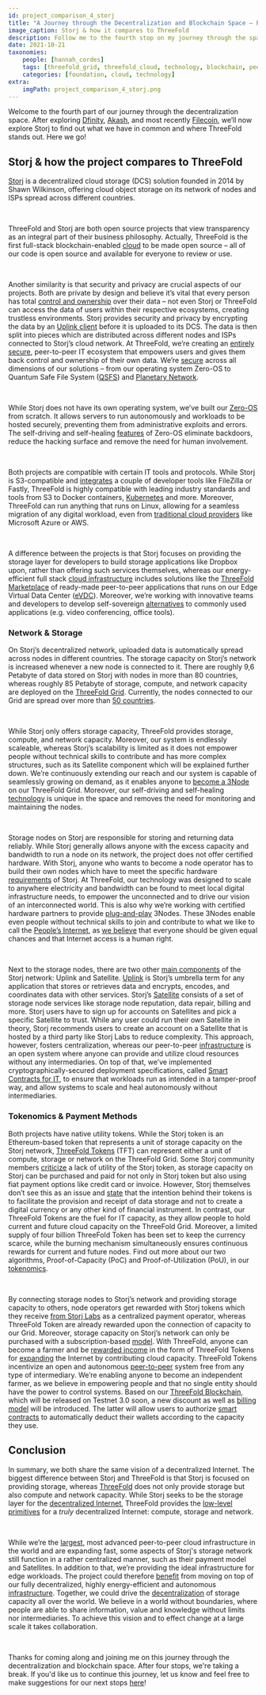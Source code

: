 ```yaml
---
id: project_comparison_4_storj
title: "A Journey through the Decentralization and Blockchain Space – Part Four: Storj"
image_caption: Storj & how it compares to ThreeFold
description: Follow me to the fourth stop on my journey through the space. This time, we’re looking into Storj!
date: 2021-10-21
taxonomies:
    people: [hannah_cordes]
    tags: [threefold_grid, threefold_cloud, technology, blockchain, peer_to_peer]
    categories: [foundation, cloud, technology]
extra:
    imgPath: project_comparison_4_storj.png
---
```


Welcome to the fourth part of our journey through the decentralization space. After exploring [Dfinity](https://threefold.io/blog/post/project_comparison_1_dfinity/), [Akash](https://threefold.io/blog/post/project_comparison_2_akash/), and most recently [Filecoin](https://threefold.io/blog/post/project_comparison_3_filecoin/), we’ll now explore Storj to find out what we have in common and where ThreeFold stands out. Here we go!

## Storj & how the project compares to ThreeFold

[Storj](https://www.storj.io) is a decentralized cloud storage (DCS) solution founded in 2014 by Shawn Wilkinson, offering cloud object storage on its network of nodes and ISPs spread across different countries.

<br/>

ThreeFold and Storj are both open source projects that view transparency as an integral part of their business philosophy. Actually, ThreeFold is the first full-stack blockchain-enabled [cloud](https://cloud.threefold.io/) to be made open source – all of our code is open source and available for everyone to review or use. 

<br/>

Another similarity is that security and privacy are crucial aspects of our projects. Both are private by design and believe it’s vital that every person has total [control and ownership](https://threefold.io/blog/post/threefold_data_sovereignty/) over their data – not even Storj or ThreeFold can access the data of users within their respective ecosystems, creating trustless environments. Storj provides security and privacy by encrypting the data by an [Uplink client](https://docs.storj.io/dcs/concepts/overview) before it is uploaded to its DCS. The data is then split into pieces which are distributed across different nodes and ISPs connected to Storj’s cloud network. At ThreeFold, we’re creating an [entirely secure](https://forum.threefold.io/t/critical-security-updates-for-apple-and-google-underline-need-for-secure-it-ecosystem/1271), peer-to-peer IT ecosystem that empowers users and gives them back control and ownership of their own data. We’re [secure](https://library.threefold.me/info/threefold#/tfgrid/threefold__usp_secure?id=network-security) across all dimensions of our solutions – from our operating system Zero-OS to Quantum Safe File System ([QSFS](https://threefold.io/tech/zdbfs)) and [Planetary Network](https://threefold.io/tech/planetary-network). 

<br/>

While Storj does not have its own operating system, we’ve built our [Zero-OS](https://www.threefold.io/tech/zero-os) from scratch. It allows servers to run autonomously and workloads to be hosted securely, preventing them from administrative exploits and errors. The self-driving and self-healing [features](https://threefold.io/blog/post/zero_os_blog/) of Zero-OS eliminate backdoors, reduce the hacking surface and remove the need for human involvement.

<br/>

Both projects are compatible with certain IT tools and protocols. While Storj is  S3-compatible and [integrates](https://www.storj.io/integrations) a couple of developer tools like FileZilla or Fastly, ThreeFold is highly compatible with leading industry standards and tools from S3 to Docker containers, [Kubernetes](https://forum.threefold.io/t/grid-utilization-plan-part-one/1157) and more. Moreover, ThreeFold can run anything that runs on Linux, allowing for a seamless migration of any digital workload, even from [traditional cloud providers](https://threefold.io/blog/post/threefold_cloud_vs_centralized_providers_like_aws_azure/) like Microsoft Azure or AWS. 

<br/>

A difference between the projects is that Storj focuses on providing the storage layer for developers to build storage applications like Dropbox upon, rather than offering such services themselves, whereas our energy-efficient full stack [cloud infrastructure](https://cloud.threefold.io/) includes solutions like the [ThreeFold Marketplace](https://threefold.io/marketplace) of ready-made peer-to-peer applications that runs on our Edge Virtual Data Center ([eVDC](https://threefold.io/info/cloud#/cloud__evdc)). Moreover, we’re working with innovative teams and developers to develop self-sovereign [alternatives](https://threefold.io/blog/post/interview_with_jimber/) to commonly used applications (e.g. video conferencing, office tools).

### Network & Storage

On Storj’s decentralized network, uploaded data is automatically spread across nodes in different countries. The storage capacity on Storj’s network is increased whenever a new node is connected to it. There are roughly 9,6 Petabyte of data stored on Storj with nodes in more than 80 countries, whereas roughly 85 Petabyte of storage, compute, and network capacity are deployed on the [ThreeFold Grid](https://threefold.io/grid). Currently, the nodes connected to our Grid are spread over more than [50 countries](https://explorer.grid.tf).

<br/>

While Storj only offers storage capacity, ThreeFold provides storage, compute, and network capacity. Moreover, our system is endlessly scaleable, whereas Storj’s scalability is limited as it does not empower people without technical skills to contribute and has more complex structures, such as its Satellite component which will be explained further down. We’re continuously extending our reach and our system is capable of seamlessly growing on demand, as it enables anyone to [become a 3Node](https://threefold.io/farm) on our ThreeFold Grid. Moreover, our self-driving and self-healing [technology](https://threefold.io/tech) is unique in the space and removes the need for monitoring and maintaining the nodes.

<br/>

Storage nodes on Storj are responsible for storing and returning data reliably. While Storj generally allows anyone with the excess capacity and bandwidth to run a node on its network, the project does not offer certified hardware. With Storj, anyone who wants to become a node operator has to build their own nodes which have to meet the specific hardware [requirements](https://docs.storj.io/node/before-you-begin/prerequisites) of Storj. At ThreeFold, our technology was designed to scale to anywhere electricity and bandwidth can be found to meet local digital infrastructure needs, to empower the unconnected and to drive our vision of an interconnected world. This is also why we’re working with certified hardware partners to provide [plug-and-play](https://shop.threefold.tech/index.php?route=common/home) 3Nodes. These 3Nodes enable even people without technical skills to join and contribute to what we like to call the [People’s Internet](https://threefold.io/blog/post/join_the_peoples_internet/), as [we believe](https://threefold.io/mission) that everyone should be given equal chances and that Internet access is a human right.

<br/>

Next to the storage nodes, there are two other [main components](https://docs.storj.io/dcs/concepts/overview) of the Storj network: Uplink and Satellite. [Uplink](https://docs.storj.io/dcs/concepts/definitions) is Storj’s umbrella term for any application that stores or retrieves data and encrypts, encodes, and coordinates data with other services. Storj’s [Satellite](https://docs.storj.io/dcs/concepts/satellite) consists of a set of storage node services like storage node reputation, data repair, billing and more. Storj users have to sign up for accounts on Satellites and pick a specific Satellite to trust. While any user could run their own Satellite in theory, Storj recommends users to create an account on a Satellite that is hosted by a third party like Storj Labs to reduce complexity. This approach, however, fosters centralization, whereas our peer-to-peer [infrastructure](https://smartereum.com/189750/threefold-is-audaciously-building-a-new-decentralized-internet/) is an open system where anyone can provide and utilize cloud resources without any intermediaries. On top of that, we’ve implemented cryptographically-secured deployment specifications, called [Smart Contracts for IT](https://threefold.io/tech/smart-contract), to ensure that workloads run as intended in a tamper-proof way, and allow systems to scale and heal autonomously without intermediaries.

### Tokenomics & Payment Methods

Both projects have native utility tokens. While the Storj token is an Ethereum-based token that represents a unit of storage capacity on the Storj network, [ThreeFold Tokens](https://threefold.io/tft) (TFT) can represent either a unit of compute, storage or network on the ThreeFold Grid. Some Storj community members [criticize](https://forum.storj.io/t/the-elephant-in-the-room-where-is-the-storj-token-utility/12452) a lack of utility of the Storj token, as storage capacity on Storj can be purchased and paid for not only in Storj token but also using fiat payment options like credit card or invoice. However, Storj themselves don’t see this as an issue and [state](https://www.storj.io/blog/storj-token-balances-and-flows-report-q1-2021) that the intention behind their tokens is to facilitate the provision and receipt of data storage and not to create a digital currency or any other kind of financial instrument. In contrast, our ThreeFold Tokens are the fuel for IT capacity, as they allow people to hold current and future cloud capacity on the ThreeFold Grid. Moreover, a limited supply of four billion ThreeFold Token has been set to keep the currency scarce, while the burning mechanism simultaneously ensures continuous rewards for current and future nodes. Find out more about our two algorithms, Proof-of-Capacity (PoC) and Proof-of-Utilization (PoU), in our [tokenomics](https://library.threefold.me/info/threefold#/tokens/threefold__tokenomics).

<br/>

By connecting storage nodes to Storj’s network and providing storage capacity to others, node operators get rewarded with Storj tokens which they receive [from Storj Labs](https://www.storj.io/blog/storj-token-balances-and-flows-report-q2-2021) as a centralized payment operator, whereas ThreeFold Token are already rewarded upon the connection of capacity to our Grid. Moreover, storage capacity on Storj’s network can only be purchased with a subscription-based [model](https://www.storj.io/pricing). With ThreeFold, anyone can become a farmer and be [rewarded income](https://library.threefold.me/info/threefold#/tfgrid/farming/threefold__farming_reward) in the form of ThreeFold Tokens for [expanding](https://library.threefold.me/info/threefold#/tfgrid/farming/threefold__farming_intro) the Internet by contributing cloud capacity. ThreeFold Tokens incentivize an open and autonomous [peer-to-peer](https://threefold.io/tech/peer-to-peer) system free from any type of intermediary. We’re enabling anyone to become an independent farmer, as we believe in empowering people and that no single entity should have the power to control systems. Based on our [ThreeFold Blockchain](https://threefold.io/tech/tf-chain), which will be released on Testnet 3.0 soon, a new discount as well as [billing model](https://forum.threefold.io/t/introducing-tf-chain-an-updated-billing-model/1277) will be introduced. The latter will allow users to authorize [smart contracts](https://threefold.io/tech/smart-contract) to automatically deduct their wallets according to the capacity they use.

## Conclusion

In summary, we both share the same vision of a decentralized Internet. The biggest difference between Storj and ThreeFold is that Storj is focused on providing storage, whereas [ThreeFold](https://threefold.io/blog/post/an_intro_to_the_threefold_grid/) does not only provide storage but also compute and network capacity. While Storj seeks to be the storage layer for the [decentralized Internet](https://threefold.io/blog/post/quest_decentralize_internet/), ThreeFold provides the [low-level primitives](https://threefold.io/blog/post/an_intro_to_the_threefold_grid/) for a *truly* decentralized Internet: compute, storage and network. 

<br/>

While we’re the [largest](https://www.forbes.com/sites/johnkoetsier/2020/06/20/largest-distributed-peer-to-peer-grid-on-the-planet-laying-foundation-for-a-decentralized-internet/), most advanced peer-to-peer cloud infrastructure in the world and are expanding fast, some aspects of Storj's storage network still function in a rather centralized manner, such as their payment model and Satellites. In addition to that, we’re providing the ideal infrastructure for edge workloads. The project could therefore [benefit](https://forum.threefold.io/t/threefold-is-the-substrate-for-decloud/1295) from moving on top of our fully decentralized, highly energy-efficient and autonomous [infrastructure](https://africa.businessinsider.com/local/markets/ambitious-startup-to-disrupt-the-internet-and-cloud/b38rwj4). Together, we could drive the [decentralization](https://www.econotimes.com/ThreeFold-DFINITY-and-the-race-to-Decentralize-the-Internet-1618367) of storage capacity all over the world. We believe in a world without boundaries, where people are able to share information, value and knowledge without limits nor intermediaries. To achieve this vision and to effect change at a large scale it takes collaboration.

<br/>

Thanks for coming along and joining me on this journey through the decentralization and blockchain space. After four stops, we're taking a break. If you'd like us to continue this journey, let us know and feel free to make suggestions for our next stops [here](https://forum.threefold.io/t/a-journey-through-the-decentralization-and-blockchain-space-part-three-filecoin/1348/3)!
